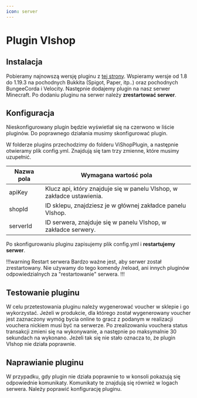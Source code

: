 ```yaml
---
icon: server
---
```


# Plugin VIshop

## Instalacja
Pobieramy najnowszą wersję pluginu z [tej strony](https://github.com/ivall/VIshop-plugin/releases). Wspieramy wersje od 1.8 do 1.19.3 na pochodnych Bukkita (Spigot, Paper, itp..) oraz pochodnych BungeeCorda i Velocity.
Następnie dodajemy plugin na nasz serwer Minecraft. Po dodaniu pluginu na serwer należy **zrestartować serwer**.

## Konfiguracja
Nieskonfigurowany plugin będzie wyświetlał się na czerwono w liście pluginów. Do poprawnego działania musimy skonfigurować plugin.

W folderze plugins przechodzimy do folderu ViShopPlugin, a następnie otwieramy plik config.yml. Znajdują się tam trzy
zmienne, które musimy uzupełnić.

Nazwa pola   | Wymagana wartość pola
---    | ---
apiKey | Klucz api, który znajduje się w panelu VIshop, w zakładce ustawienia.
shopId | ID sklepu, znajdziesz je w głównej zakładce panelu VIshop.
serverId | ID serwera, znajduje się w panelu VIshop, w zakładce serwery.

Po skonfigurowaniu pluginu zapisujemy plik config.yml i **restartujemy serwer**.

!!!warning Restart serwera
Bardzo ważne jest, aby serwer został zrestartowany. Nie używamy do tego komendy /reload, ani innych pluginów
odpowiedzialnych za "restartowanie" serwera.
!!!

## Testowanie pluginu

W celu przetestowania pluginu należy wygenerować voucher w sklepie i go wykorzystać. Jeżeli w produkcie, dla którego został
wygenerowany voucher jest zaznaczony wymóg bycia online to gracz z podanym w realizacji vouchera nickiem musi być na serwerze. 
Po zrealizowaniu vouchera status transakcji zmieni się na wykonywanie, a następnie po maksymalnie 30 sekundach na wykonano.
Jeżeli tak się nie stało oznacza to, że plugin VIshop nie działa poprawnie.

## Naprawianie pluginu

W przypadku, gdy plugin nie działa poprawnie to w konsoli pokazują się odpowiednie komunikaty. Komunikaty te znajdują się 
również w logach serwera. Należy poprawić konfigurację pluginu.
